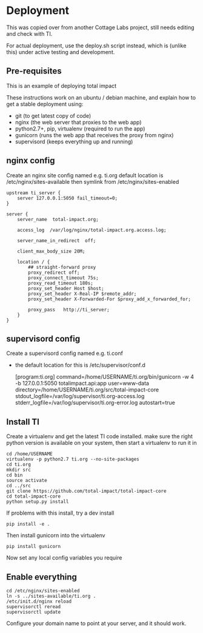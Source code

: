 # Deployment

This was copied over from another Cottage Labs project, still needs editing and check with TI.

For actual deployment, use the deploy.sh script instead, which is (unlike this) under active testing and development.


## Pre-requisites

This is an example of deploying total impact

These instructions work on an ubuntu / debian machine, and explain how to get a
stable deployment using:

 * git (to get latest copy of code)
 * nginx (the web server that proxies to the web app)
 * python2.7+, pip, virtualenv (required to run the app)
 * gunicorn (runs the web app that receives the proxy from nginx)
 * supervisord (keeps everything up and running)


## nginx config

Create an nginx site config named e.g. ti.org
default location is /etc/nginx/sites-available
then symlink from /etc/nginx/sites-enabled

    upstream ti_server {
	    server 127.0.0.1:5050 fail_timeout=0;
    }

    server {
	    server_name  total-impact.org;

	    access_log  /var/log/nginx/total-impact.org.access.log;

	    server_name_in_redirect  off;

	    client_max_body_size 20M;

	    location / {
		    ## straight-forward proxy
		    proxy_redirect off;
	      	proxy_connect_timeout 75s;
	      	proxy_read_timeout 180s;
		    proxy_set_header Host $host;
		    proxy_set_header X-Real-IP $remote_addr;
		    proxy_set_header X-Forwarded-For $proxy_add_x_forwarded_for;

		    proxy_pass   http://ti_server;
	    }
    }


## supervisord config

Create a supervisord config named e.g. ti.conf
- the default location for this is /etc/supervisor/conf.d

    [program:ti.org]
    command=/home/USERNAME/ti.org/bin/gunicorn -w 4 -b 127.0.0.1:5050 totalimpact.api:app
    user=www-data
    directory=/home/USERNAME/ti.org/src/total-impact-core
    stdout_logfile=/var/log/supervisor/ti.org-access.log
    stderr_logfile=/var/log/supervisor/ti.org-error.log
    autostart=true


## Install TI

Create a virtualenv and get the latest TI code installed.
make sure the right python version is available on your system, 
then start a virtualenv to run it in

    cd /home/USERNAME
    virtualenv -p python2.7 ti.org --no-site-packages
    cd ti.org
    mkdir src
    cd bin
    source activate
    cd ../src
    git clone https://github.com/total-impact/total-impact-core
    cd total-impact-core
    python setup.py install


If problems with this install, try a dev install

    pip install -e .


Then install gunicorn into the virtualenv

    pip install gunicorn


Now set any local config variables you require


## Enable everything

    cd /etc/nginx/sites-enabled
    ln -s ../sites-available/ti.org .
    /etc/init.d/nginx reload
    supervisorctl reread
    supervisorctl update


Configure your domain name to point at your server, and it should work.


